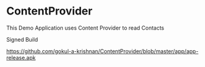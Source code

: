 # ContentProvider
This Demo Application uses Content Provider to read Contacts

Signed Build

https://github.com/gokul-a-krishnan/ContentProvider/blob/master/app/app-release.apk

